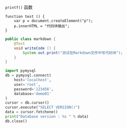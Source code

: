 <!-- 如果是段落上的一个函数或片段的代码可以用反引号把它包起来（`） -->

`printf()` 函数

<!-- 代码区块使用 4 个空格或者一个制表符（Tab 键） -->

    function test () {
        var p = document.createElement("p");
        p.innerHTML = "代码块输出";
    }

<!-- 也可以用 ``` 包裹一段代码，并指定一种语言（也可以不指定） -->

```java
public class markdown {
	@Test
    void writeCode () {
        System.out.print("测试在Markdown文件中写代码块");
    }
}
```

```python 
import pymysql
db = pymysql.connect(
    host='localhost',
    user='root',
    password='123456',
    database='demo01'
)
cursor = db.cursor()
cursor.execute("SELECT VERSION()")
data = cursor.fetchone()
print("Database version : %s " % data)
db.close()
```